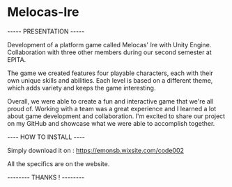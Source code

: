 # Melocas-Ire

----- PRESENTATION -----

Development of a platform game called Melocas' Ire with Unity Engine.
Collaboration with three other members during our second semester at EPITA.

The game we created features four playable characters, each with their own unique skills and abilities. Each level is based on a different theme, which adds variety and keeps the game interesting.

Overall, we were able to create a fun and interactive game that we're all proud of. Working with a team was a great experience and I learned a lot about game development and collaboration. I'm excited to share our project on my GitHub and showcase what we were able to accomplish together.


---- HOW TO INSTALL ----

Simply download it on : https://emonsb.wixsite.com/code002

All the specifics are on the website.

-------- THANKS ! --------
